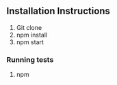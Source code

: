 

## Installation Instructions
1. Git clone
2. npm install
3. npm start

### Running tests
1. npm 


